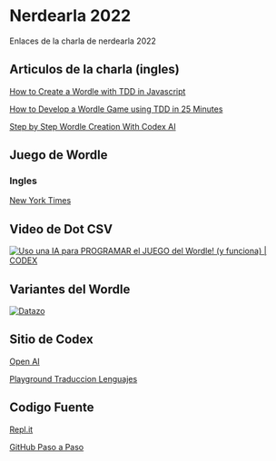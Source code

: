 # Nerdearla 2022

Enlaces de la charla de nerdearla 2022

## Articulos de la charla (ingles)

[How to Create a Wordle with TDD in Javascript](https://maximilianocontieri.com/how-to-create-a-wordle-with-tdd-in-javascript)

[How to Develop a Wordle Game using TDD in 25 Minutes](https://maximilianocontieri.com/how-to-develop-a-wordle-game-using-tdd-in-25-minutes)

[Step by Step Wordle Creation With Codex AI](https://maximilianocontieri.com/step-by-step-wordle-creation-with-codex-ai)

## Juego de Wordle 

### Ingles

[New York Times](https://www.nytimes.com/games/wordle/index.html)

## Video de Dot CSV

[![Uso una IA para PROGRAMAR el JUEGO del Wordle! (y funciona) | CODEX](https://img.youtube.com/vi/FQqwynsDs7A/maxresdefault.jpg)](https://youtu.be/FQqwynsDs7AA) 

## Variantes del Wordle

[![Datazo](https://img.youtube.com/vi/MoFpmG5sKW4/maxresdefault.jpg)](https://youtu.be/MoFpmG5sKW4) 

## Sitio de Codex

[Open AI](https://beta.openai.com/)

[Playground Traduccion Lenguajes](https://beta.openai.com/playground/p/default-js-to-py?model=code-davinci-002)

## Codigo Fuente

[Repl.it](https://replit.com/@mcsee/Wordle-TDD)

[GitHub Paso a Paso](https://github.com/mcsee/Software-Design-Articles/blob/main/Articles/Wordle/Step%20by%20Step%20Wordle%20Creation%20With%20Codex%20AI/readme.md)
